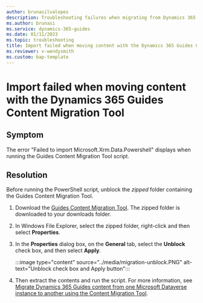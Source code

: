 ```yaml
---
author: brunasilvalopes
description: Troubleshooting failures when migrating from Dynamics 365 Guides using the Content Migration Tool (Preview)
ms.author: brunasi
ms.service: dynamics-365-guides
ms.date: 01/11/2023
ms.topic: troubleshooting
title: Import failed when moving content with the Dynamics 365 Guides Content Migration Tool
ms.reviewer: v-wendysmith
ms.custom: bap-template 
---
```


# Import failed when moving content with the Dynamics 365 Guides Content Migration Tool

## Symptom

The error "Failed to import Microsoft.Xrm.Data.Powershell" displays when running the Guides Content Migration Tool script.

## Resolution

Before running the PowerShell script, unblock the *zipped* folder containing the Guides Content Migration Tool.

1. Download the [Guides Content Migration Tool](https://aka.ms/guidesmigration). The zipped folder is downloaded to your downloads folder.

1. In Windows File Explorer, select the zipped folder, right-click and then select **Properties**.

1. In the **Properties** dialog box, on the **General** tab, select the **Unblock** check box, and then select **Apply**.

   :::image type="content" source="../media/migration-unblock.PNG" alt-text="Unblock check box and Apply button":::

1. Then extract the contents and run the script. For more information, see [Migrate Dynamics 365 Guides content from one Microsoft Dataverse instance to another using the Content Migration Tool](dynamics365/mixed-reality/guides/migrate).
